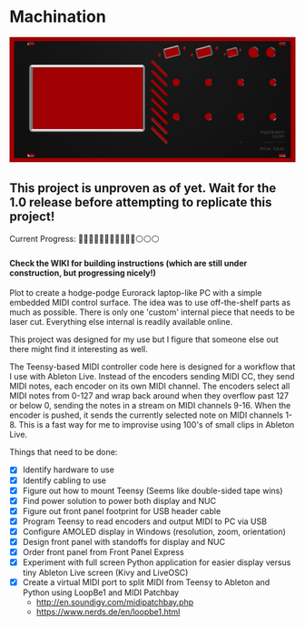# Machination

![alt text](https://github.com/bsom/machination/blob/master/images/panel_image_v3.jpg?raw=true)


## This project is unproven as of yet.  Wait for the 1.0 release before attempting to replicate this project!
Current Progress: 🔵🔵🔵🔵🔵🔵🔵🔵🔵🔵🔵⚪️⚪️⚪️

#### Check the WIKI for building instructions (which are still under construction, but progressing nicely!)

Plot to create a hodge-podge Eurorack laptop-like PC with a simple embedded MIDI control surface.  The idea was to use off-the-shelf parts as much as possible.  There is only one 'custom' internal piece that needs to be laser cut.  Everything else internal is readily available online.

This project was designed for my use but I figure that someone else out there might find it interesting as well.

The Teensy-based MIDI controller code here is designed for a workflow that I use with Ableton Live.  Instead of the encoders sending MIDI CC, they send MIDI notes, each encoder on its own MIDI channel.  The encoders select all MIDI notes from 0-127 and wrap back around when they overflow past 127 or below 0, sending the notes in a stream on MIDI channels 9-16.  When the encoder is pushed, it sends the currently selected note on MIDI channels 1-8.  This is a fast way for me to improvise using 100's of small clips in Ableton Live.

Things that need to be done:

- [x] Identify hardware to use
- [x] Identify cabling to use
- [x] Figure out how to mount Teensy (Seems like double-sided tape wins)
- [x] Find power solution to power both display and NUC
- [x] Figure out front panel footprint for USB header cable
- [x] Program Teensy to read encoders and output MIDI to PC via USB
- [X] Configure AMOLED display in Windows (resolution, zoom, orientation)
- [x] Design front panel with standoffs for display and NUC
- [x] Order front panel from Front Panel Express
- [x] Experiment with full screen Python application for easier display versus tiny Ableton Live screen (Kivy and LiveOSC)
- [x] Create a virtual MIDI port to split MIDI from Teensy to Ableton and Python using LoopBe1 and MIDI Patchbay
  * http://en.soundigy.com/midipatchbay.php
  * https://www.nerds.de/en/loopbe1.html
